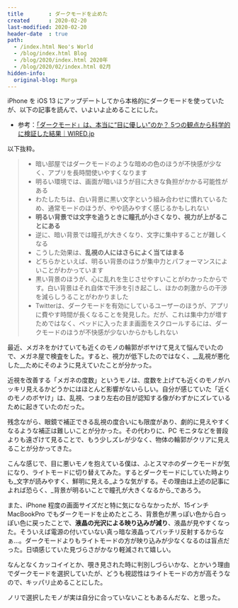 ```yaml
---
title        : ダークモードを止めた
created      : 2020-02-20
last-modified: 2020-02-20
header-date  : true
path:
  - /index.html Neo's World
  - /blog/index.html Blog
  - /blog/2020/index.html 2020年
  - /blog/2020/02/index.html 02月
hidden-info:
  original-blog: Murga
---
```


iPhone を iOS 13 にアップデートしてから本格的にダークモードを使っていたが、以下の記事を読んで、いよいよ止めることにした。

- 参考：[「ダークモード」は、本当に“目に優しい”のか？ 5つの観点から科学的に検証した結果｜WIRED.jp](https://wired.jp/2019/10/05/dark-mode-chrome-android-ios-science/)

以下抜粋。

> - 暗い部屋ではダークモードのような暗めの色のほうが不快感が少なく、アプリを長時間使いやすくなります
> - 明るい環境では、画面が暗いほうが目に大きな負担がかかる可能性がある
> - わたしたちは、白い背景に黒い文字という組み合わせに慣れているため、通常モードのほうが、やや読みやすく感じるかもしれない
> - __明るい背景では文字を追うときに瞳孔が小さくなり、視力が上がることにある__
> - 逆に、暗い背景では瞳孔が大きくなり、文字に集中することが難しくなる
> - こうした効果は、__乱視の人にはさらによく当てはまる__
> - どちらかといえば、明るい背景のほうが集中力とパフォーマンスによいことがわかっています
> - 黒い背景のほうが、心に乱れを生じさせやすいことがわかったからです。白い背景はそれ自体で干渉を引き起こし、ほかの刺激からの干渉を減らしうることがわかりました
> - Twitterは、ダークモードを有効にしているユーザーのほうが、アプリに費やす時間が長くなることを発見した。だが、これは集中力が増すためではなく、ベッドに入ったまま画面をスクロールするには、ダークモードのほうが不快感が少ないからかもしれない

最近、メガネをかけていても近くのモノの輪郭がボヤけて見えて悩んでいたので、メガネ屋で検査をした。すると、視力が低下したのではなく、__乱視が悪化した__ためにそのように見えていたことが分かった。

近視を改善する「メガネの度数」というモノは、度数を上げても近くのモノがハッキリ見えるかどうかにはほとんど影響がないらしい。自分が感じていた「近くのモノのボヤけ」は、乱視、つまり左右の目が認知する像がわずかにズレているために起きていたのだった。

残念ながら、眼鏡で補正できる乱視の度合いにも限度があり、劇的に見えやすくなるような補正は難しいことが分かった。その代わりに、PC モニタなどを普段よりも遠ざけて見ることで、もう少しズレが少なく、物体の輪郭がクリアに見えることが分かってきた。

こんな感じで、目に悪いモノを抱えている僕は、ふとスマホのダークモードが気になり、ライトモードに切り替えてみた。するとダークモードにしていた時よりも_文字が読みやすく、鮮明に見える_ような気がする。その理由は上述の記事によれば恐らく、_背景が明るいことで瞳孔が大きくなるから_であろう。

また、iPhone 程度の画面サイズだと特に気にならなかったが、15インチ MacBookPro でもダークモードを止めたところ、背景色が黒っぽい色から白っぽい色に戻ったことで、__液晶の光沢による映り込みが減り__、液晶が見やすくなった。そういえば電源の付いていない真っ暗な液晶ってバッチリ反射するからなぁ…。ダークモードよりもライトモードの方が映り込みが少なくなるのは盲点だった。日頃感じていた見づらさがかなり軽減されて嬉しい。

なんとなくカッコイイとか、覗き見された時に判別しづらいかな、とかいう理由でダークモードを選択していたが、どうも視認性はライトモードの方が高そうなので、キッパリ止めることにした。

ノリで選択したモノが実は自分に合っていないこともあるんだな、と思った。
